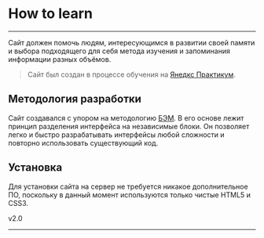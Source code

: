 # How to learn
___
Сайт должен помочь людям, интересующимся в развитии своей памяти и выбора подходящего для себя
метода изучения и запоминания информации разных объёмов.


> Сайт был создан в процессе обучения на [Янедкс Практикум](https://praktikum.yandex.ru/).

## Методология разработки
Сайт создавался с упором на методологию [БЭМ](https://ru.bem.info/methodology/). В его основе лежит принцип разделения интерфейса на независимые блоки.
Он позволяет легко и быстро разрабатывать интерфейсы любой сложности и повторно использовать существующий код.

## Установка
Для установки сайта на сервер не требуется никакое дополнительное ПО, поскольку в данный
момент используются только чистые HTML5 и CSS3.



v2.0
___
